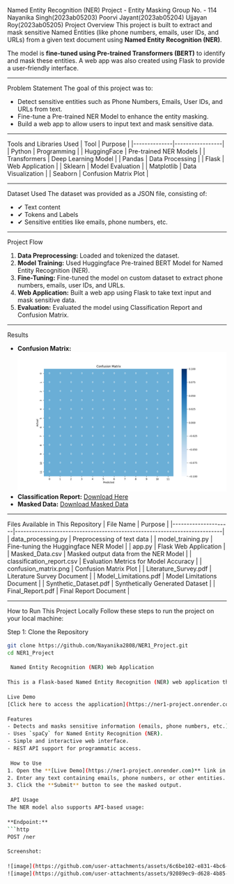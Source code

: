 Named Entity Recognition (NER) Project - Entity Masking                                       Group No. - 114 
                                                                                                        Nayanika Singh(2023ab05203)
                                                                                                        Poorvi Jayant(2023ab05204)
                                                                                                        Ujjayan Roy(2023ab05205)
 Project Overview
This project is built to extract and mask sensitive Named Entities (like phone numbers, emails, user IDs, and URLs) from a given text document using **Named Entity Recognition (NER)**. 

The model is **fine-tuned using Pre-trained Transformers (BERT)** to identify and mask these entities. A web app was also created using Flask to provide a user-friendly interface.

---

Problem Statement
The goal of this project was to:
- Detect sensitive entities such as Phone Numbers, Emails, User IDs, and URLs from text.
-  Fine-tune a Pre-trained NER Model to enhance the entity masking.
-  Build a web app to allow users to input text and mask sensitive data.

---

 Tools and Libraries Used
| Tool         | Purpose        |
|--------------|-----------------|
| Python       | Programming      |
| HuggingFace  | Pre-trained NER Models |
| Transformers | Deep Learning Model  |
| Pandas       | Data Processing   |
| Flask        | Web Application   |
| Sklearn      | Model Evaluation  |
| Matplotlib   | Data Visualization |
| Seaborn      | Confusion Matrix Plot |

---

 Dataset Used
The dataset was provided as a JSON file, consisting of:
- ✔ Text content
- ✔ Tokens and Labels
- ✔ Sensitive entities like emails, phone numbers, etc.

---

 Project Flow
1. **Data Preprocessing:** Loaded and tokenized the dataset.
2.  **Model Training:** Used Huggingface Pre-trained BERT Model for Named Entity Recognition (NER).
3.  **Fine-Tuning:** Fine-tuned the model on custom dataset to extract phone numbers, emails, user IDs, and URLs.
4.  **Web Application:** Built a web app using Flask to take text input and mask sensitive data.
5.  **Evaluation:** Evaluated the model using Classification Report and Confusion Matrix.

---

 Results
-  **Confusion Matrix:** ![View Confusion Matrix](confusion_matrix.png)
-  **Classification Report:** [Download Here](classification_report.csv)
-  **Masked Data:** [Download Masked Data](Masked_Data.csv)

---

 Files Available in This Repository
| File Name            | Purpose                                                                 |
|---------------------|--------------------------------------------------------------------------|
| data_processing.py   | Preprocessing of text data                                              |
| model_training.py    | Fine-tuning the Huggingface NER Model                                   |
| app.py               | Flask Web Application                                                   |
| Masked_Data.csv      | Masked output data from the NER Model                                    |
| classification_report.csv | Evaluation Metrics for Model Accuracy                                 |
| confusion_matrix.png | Confusion Matrix Plot                                                   |
| Literature_Survey.pdf | Literature Survey Document                                              |
| Model_Limitations.pdf | Model Limitations Document                                              |
| Synthetic_Dataset.pdf | Synthetically Generated Dataset                                          |
| Final_Report.pdf     | Final Report Document                                                    |

---

 How to Run This Project Locally
Follow these steps to run the project on your local machine:

 Step 1: Clone the Repository
```bash
git clone https://github.com/Nayanika2808/NER1_Project.git
cd NER1_Project

 Named Entity Recognition (NER) Web Application  

This is a Flask-based Named Entity Recognition (NER) web application that identifies and masks entities like phone numbers, emails, user IDs, and URLs from input text using `spaCy`.  

Live Demo  
[Click here to access the application](https://ner1-project.onrender.com)  

Features  
- Detects and masks sensitive information (emails, phone numbers, etc.).  
- Uses `spaCy` for Named Entity Recognition (NER).  
- Simple and interactive web interface.  
- REST API support for programmatic access.  

 How to Use  
1. Open the **[Live Demo](https://ner1-project.onrender.com)** link in your browser.  
2. Enter any text containing emails, phone numbers, or other entities.  
3. Click the **Submit** button to see the masked output.  

 API Usage  
The NER model also supports API-based usage:  

**Endpoint:**  
```http
POST /ner

Screenshot:

![image](https://github.com/user-attachments/assets/6c6be102-e831-4bc6-9955-189ea809b62d)
![image](https://github.com/user-attachments/assets/92089ec9-d628-4b85-a911-1365c7f8ee47)



